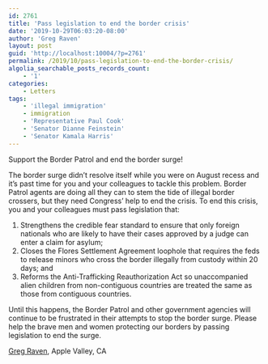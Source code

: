 ```yaml
---
id: 2761
title: 'Pass legislation to end the border crisis'
date: '2019-10-29T06:03:20-08:00'
author: 'Greg Raven'
layout: post
guid: 'http://localhost:10004/?p=2761'
permalink: /2019/10/pass-legislation-to-end-the-border-crisis/
algolia_searchable_posts_records_count:
    - '1'
categories:
    - Letters
tags:
    - 'illegal immigration'
    - immigration
    - 'Representative Paul Cook'
    - 'Senator Dianne Feinstein'
    - 'Senator Kamala Harris'
---
```


Support the Border Patrol and end the border surge!

The border surge didn’t resolve itself while you were on August recess and it’s past time for you and your colleagues to tackle this problem. Border Patrol agents are doing all they can to stem the tide of illegal border crossers, but they need Congress’ help to end the crisis. To end this crisis, you and your colleagues must pass legislation that:

1. Strengthens the credible fear standard to ensure that only foreign nationals who are likely to have their cases approved by a judge can enter a claim for asylum;
2. Closes the Flores Settlement Agreement loophole that requires the feds to release minors who cross the border illegally from custody within 20 days; and
3. Reforms the Anti-Trafficking Reauthorization Act so unaccompanied alien children from non-contiguous countries are treated the same as those from contiguous countries.

Until this happens, the Border Patrol and other government agencies will continue to be frustrated in their attempts to stop the border surge. Please help the brave men and women protecting our borders by passing legislation to end the surge.

[Greg Raven](https://www.gregraven.org/), Apple Valley, CA